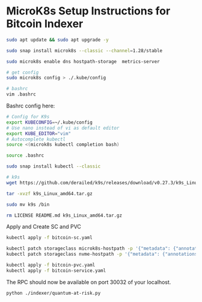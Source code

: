 # MicroK8s Setup Instructions for Bitcoin Indexer

```bash
sudo apt update && sudo apt upgrade -y

sudo snap install microk8s --classic --channel=1.28/stable

sudo microk8s enable dns hostpath-storage  metrics-server

# get config
sudo microk8s config > ./.kube/config

# bashrc
vim .bashrc
```

Bashrc config here:

```bash
# Config for K9s
export KUBECONFIG=~/.kube/config
# Use nano instead of vi as default editor
export KUBE_EDITOR="vim"
# Autocomplete kubectl
source <(microk8s kubectl completion bash)
```

```bash
source .bashrc

sudo snap install kubectl --classic

# k9s
wget https://github.com/derailed/k9s/releases/download/v0.27.3/k9s_Linux_amd64.tar.gz

tar -xvzf k9s_Linux_amd64.tar.gz

sudo mv k9s /bin

rm LICENSE README.md k9s_Linux_amd64.tar.gz
```

Apply and Create SC and PVC

```bash
kubectl apply -f bitcoin-sc.yaml

kubectl patch storageclass microk8s-hostpath -p '{"metadata": {"annotations":{"storageclass.kubernetes.io/is-default-class":"false"}}}'
kubectl patch storageclass nvme-hostpath -p '{"metadata": {"annotations":{"storageclass.kubernetes.io/is-default-class":"true"}}}'

kubectl apply -f bitcoin-pvc.yaml
kubectl apply -f bitcoin-service.yaml
```

The RPC should now be available on port 30032 of your localhost.

```bash
python ./indexer/quantum-at-risk.py
```